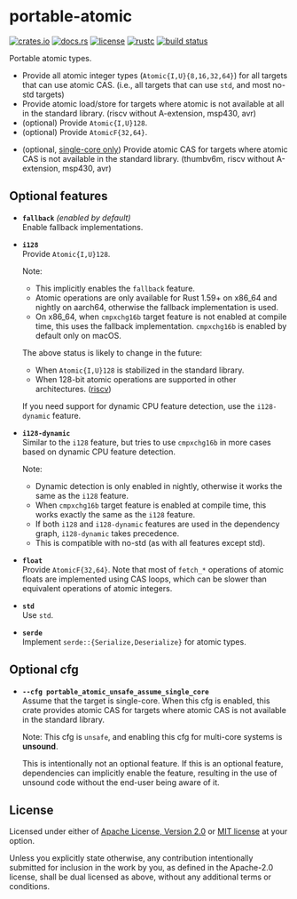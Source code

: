 # portable-atomic

[![crates.io](https://img.shields.io/crates/v/portable-atomic?style=flat-square&logo=rust)](https://crates.io/crates/portable-atomic)
[![docs.rs](https://img.shields.io/badge/docs.rs-portable--atomic-blue?style=flat-square)](https://docs.rs/portable-atomic)
[![license](https://img.shields.io/badge/license-Apache--2.0_OR_MIT-blue?style=flat-square)](#license)
[![rustc](https://img.shields.io/badge/rustc-1.34+-blue?style=flat-square&logo=rust)](https://www.rust-lang.org)
[![build status](https://img.shields.io/github/workflow/status/taiki-e/portable-atomic/CI/main?style=flat-square&logo=github)](https://github.com/taiki-e/portable-atomic/actions)

Portable atomic types.

- Provide all atomic integer types (`Atomic{I,U}{8,16,32,64}`) for all targets that can use atomic CAS. (i.e., all targets that can use `std`, and most no-std targets)
- Provide atomic load/store for targets where atomic is not available at all in the standard library. (riscv without A-extension, msp430, avr)
- (optional) Provide `Atomic{I,U}128`.
- (optional) Provide `AtomicF{32,64}`.
<!-- - (optional) Provide generic `Atomic<T>` type. -->
- (optional, [single-core only](#optional-cfg)) Provide atomic CAS for targets where atomic CAS is not available in the standard library. (thumbv6m, riscv without A-extension, msp430, avr)

## Optional features

- **`fallback`** *(enabled by default)*<br>
  Enable fallback implementations.

- **`i128`**<br>
  Provide `Atomic{I,U}128`.

  Note:
  - This implicitly enables the `fallback` feature.
  - Atomic operations are only available for Rust 1.59+ on x86_64 and nightly on aarch64, otherwise the fallback implementation is used.
  - On x86_64, when `cmpxchg16b` target feature is not enabled at compile time, this uses the fallback implementation. `cmpxchg16b` is enabled by default only on macOS.

  The above status is likely to change in the future:
  - When `Atomic{I,U}128` is stabilized in the standard library.
  - When 128-bit atomic operations are supported in other architectures. ([riscv](https://lists.riscv.org/g/tech/topic/requirements_for_128_bit/76126473?p=))

  If you need support for dynamic CPU feature detection, use the `i128-dynamic` feature.

- **`i128-dynamic`**<br>
  Similar to the `i128` feature, but tries to use `cmpxchg16b` in more cases based on dynamic CPU feature detection.

  Note:
  - Dynamic detection is only enabled in nightly, otherwise it works the same as the `i128` feature.
  - When `cmpxchg16b` target feature is enabled at compile time, this works exactly the same as the `i128` feature.
  - If both `i128` and `i128-dynamic` features are used in the dependency graph, `i128-dynamic` takes precedence.
  - This is compatible with no-std (as with all features except std).

- **`float`**<br>
  Provide `AtomicF{32,64}`.
  Note that most of `fetch_*` operations of atomic floats are implemented using CAS loops, which can be slower than equivalent operations of atomic integers.

<!-- TODO
- **`generic`**<br>
  Provides generic `Atomic<T>` type.
-->

- **`std`**<br>
  Use `std`.

- **`serde`**<br>
  Implement `serde::{Serialize,Deserialize}` for atomic types.

## Optional cfg

- **`--cfg portable_atomic_unsafe_assume_single_core`**<br>
  Assume that the target is single-core.
  When this cfg is enabled, this crate provides atomic CAS for targets where atomic CAS is not available in the standard library.

  Note: This cfg is `unsafe`, and enabling this cfg for multi-core systems is **unsound**.

  This is intentionally not an optional feature. If this is an optional feature, dependencies can implicitly enable the feature, resulting in the use of unsound code without the end-user being aware of it.

## License

Licensed under either of [Apache License, Version 2.0](LICENSE-APACHE) or
[MIT license](LICENSE-MIT) at your option.

Unless you explicitly state otherwise, any contribution intentionally submitted
for inclusion in the work by you, as defined in the Apache-2.0 license, shall
be dual licensed as above, without any additional terms or conditions.
